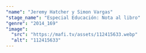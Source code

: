 ```yaml
---
"name": "Jeremy Hatcher y Simon Vargas"
"stage_name": "Especial Educación: Nota al libro"
"genre": "2014_169"
"image":
  "src": "https://mafi.tv/assets/112415633.webp"
  "alt": "112415633"
---
```

